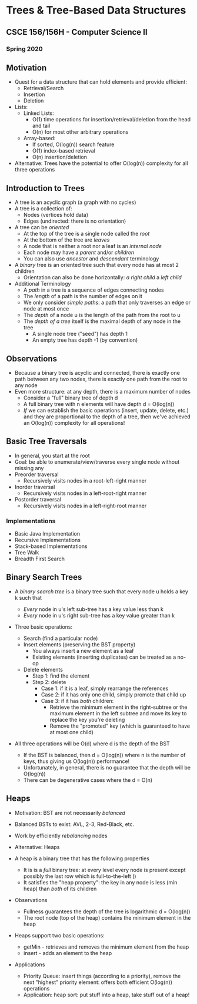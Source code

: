 
# Trees & Tree-Based Data Structures
## CSCE 156/156H - Computer Science II 
### Spring 2020

## Motivation

* Quest for a data structure that can hold elements and provide efficient:
  * Retrieval/Search
  * Insertion
  * Deletion
* Lists:
  * Linked Lists:
    * O(1) time operations for insertion/retrieval/deletion from the head and tail
    * O(n) for most other arbitrary operations
  * Array-based: 
    * If sorted, O(log(n)) search feature
    * O(1) index-based retrieval
    * O(n) insertion/deletion
* Alternative: Trees have the potential to offer O(log(n)) complexity for all three operations

## Introduction to Trees

* A tree is an acyclic graph (a graph with no cycles)
* A tree is a collection of:
  * Nodes (vertices hold data)
  * Edges (undirected: there is no orientation)
* A tree can be *oriented*
  * At the top of the tree is a single node called the *root*
  * At the bottom of the tree are *leaves*
  * A node that is neither a root nor a leaf is an *internal node*
  * Each node may have a *parent* and/or *children*
  * You can also use *ancestor* and *descendant* terminology
* A *binary* tree is an oriented tree such that every node has at most 2 children
  * Orientation can also be done horizontally: *a right child* a *left child*
* Additional Terminology
  * A *path* in a tree is a sequence of edges connecting nodes
  * The *length* of a path is the number of edges on it
  * We only consider *simple paths*: a path that only traverses an edge or node at most once
  * The *depth* of a node u is the length of the path from the root to u
  * The *depth of a tree* itself is the maximal depth of any node in the tree
    * A single node tree ("seed") has depth 1
    * An empty tree has depth -1 (by convention)

## Observations

* Because a binary tree is acyclic and connected, there is exactly one path between any two nodes, there is exactly one path from the root to any node
* Even more structure: at any depth, there is a maximum number of nodes
  * Consider a "full" binary tree of depth d
  * A full binary tree with n elements will have depth d = O(log(n))
  * *If* we can establish the basic operations (insert, update, delete, etc.) and they are proportional to the depth of a tree, then we've achieved an O(log(n)) complexity for all operations!

## Basic Tree Traversals

* In general, you start at the root
* Goal: be able to enumerate/view/traverse every single node without missing any
* Preorder traversal
  * Recursively visits nodes in a root-left-right manner
* Inorder traversal
  * Recursively visits nodes in a left-root-right manner
* Postorder traversal
  * Recursively visits nodes in a left-right-root manner

### Implementations

* Basic Java Implementation
* Recursive Implementations
* Stack-based Implementations
* Tree Walk
* Breadth First Search

## Binary Search Trees

* A *binary search tree* is a binary tree such that every node u holds a key k such that
  * *Every* node in u's left sub-tree has a key value less than k
  * *Every* node in u's right sub-tree has a key value greater than k

* Three basic operations:
  * Search (find a particular node)
  * Insert elements (preserving the BST property)
    * You always insert a new element as a leaf
    * Existing elements (inserting duplicates) can be treated as a no-op
  * Delete elements
    * Step 1: find the element
    * Step 2: delete
      * Case 1: if it is a leaf, simply rearrange the references
      * Case 2: if it has only one child, simply promote that child up
      * Case 3: if it has *both* children: 
        * Retrieve the minimum element in the right-subtree or the maximum element in the left subtree and move its key to replace the key you're deleting
        * Remove the "promoted" key (which is guaranteed to have at most one child)


* All three operations will be O(d) where d is the depth of the BST
  * If the BST is balanced, then d = O(log(n)) where n is the number of keys, thus giving us O(log(n)) performance!
  * Unfortunately, in general, there is no guarantee that the depth will be O(log(n))
  * There can be degenerative cases where the d = O(n)

## Heaps

* Motivation: BST are not necessarily *balanced*
* Balanced BSTs to exist: AVL, 2-3, Red-Black, etc. 
* Work by efficiently *rebalancing* nodes
* Alternative: Heaps
* A heap is a binary tree that has the following properties
  * It is is a *full* binary tree: at every level every node is present except possibly the last row which is full-to-the-left ()
  * It satisfies the "heap property": the key in any node is less (min heap) than *both* of its children
* Observations
  * Fullness guarantees the depth of the tree is logarithmic d = O(log(n))
  * The root node (top of the heap) contains the minimum element in the heap
* Heaps support two basic operations:
  * getMin - retrieves and removes the minimum element from the heap
  * insert - adds an element to the heap

* Applications
  * Priority Queue: insert things (according to a priority), remove the next "highest" priority element: offers both efficient O(log(n)) operations 
  * Application: heap sort: put stuff into a heap, take stuff out of a heap!









